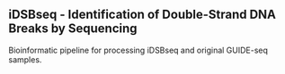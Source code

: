 ## iDSBseq - Identification of Double-Strand DNA Breaks by Sequencing
Bioinformatic pipeline for processing iDSBseq and original GUIDE-seq samples.
